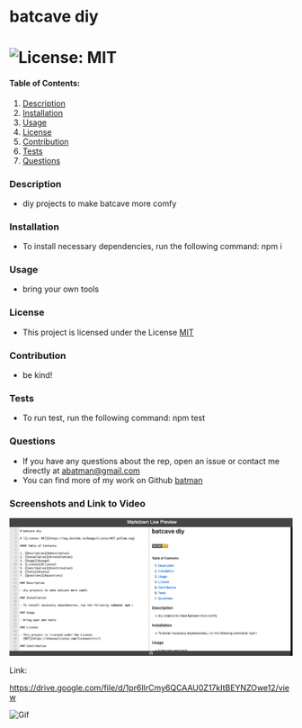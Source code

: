 # batcave diy

# ![License: MIT](https://img.shields.io/badge/License-MIT-yellow.svg)

#### Table of Contents:

1. [Description](#description)
2. [Installation](#installation)
3. [Usage](#usage)
4. [License](#license)
5. [Contribution](#contribution)
6. [Tests](#tests)
7. [Questions](#questions)

### Description

- diy projects to make batcave more comfy

### Installation

- To install necessary dependencies, run the following command: npm i

### Usage

- bring your own tools

### License

- This project is licensed under the License
  [MIT](https://choosealicense.com/licenses/mit/)

### Contribution

- be kind! 

### Tests

- To run test, run the following command: npm test

### Questions

- If you have any questions about the rep, open an issue or contact me directly at <abatman@gmail.com></a>
- You can find more of my work on Github [batman](http://github.com/batman)

### Screenshots and Link to Video

![image](markdown-preview.png)

Link:

https://drive.google.com/file/d/1pr6lIrCmy6QCAAU0Z17kItBEYNZOwe12/view

![Gif](professional-readme-generator.gif)
